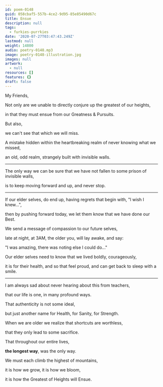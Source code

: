 ```yaml
---
id: poem-0148
guid: 058cbaf5-557b-4ce2-9d95-85e85490d67c
title: Ensue
description: null
tags:
  - furkies-purrkies
date: '2020-07-27T03:47:43.249Z'
lastmod: null
weight: 14800
audio: poetry-0148.mp3
image: poetry-0148-illustration.jpg
images: null
artwork:
  - null
resources: []
features: {}
draft: false
---
```


My Friends,

Not only are we unable to directly conjure up the greatest of our heights,

in that they must ensue from our Greatness & Pursuits.

But also,

we can't see that which we will miss.

A mistake hidden within the heartbreaking realm of never knowing what we missed,

an old, odd realm, strangely built with invisible walls.

---

The only way we can be sure that we have not fallen to some prison of invisible walls,

is to keep moving forward and up, and never stop.

---

If our elder selves, do end up, having regrets that begin with, "I wish I knew...",

then by pushing forward today, we let them know that we have done our Best.

We send a message of compassion to our future selves,

late at night, at 3AM, the older you, will lay awake, and say:

"I was amazing, there was noting else I could do..."

Our elder selves need to know that we lived boldly, courageously,

it is for their health, and so that feel proud, and can get back to sleep with a smile.

---

I am always sad about never hearing about this from teachers,

that our life is one, in many profound ways.

That authenticity is not some ideal,

but just another name for Health, for Sanity, for Strength.

When we are older we realize that shortcuts are worthless,

that they only lead to some sacrifice.

That throughout our entire lives,

**the longest way**, was the only way.

We must each climb the highest of mountains,

it is how we grow, it is how we bloom,

it is how the Greatest of Heights will Ensue.
